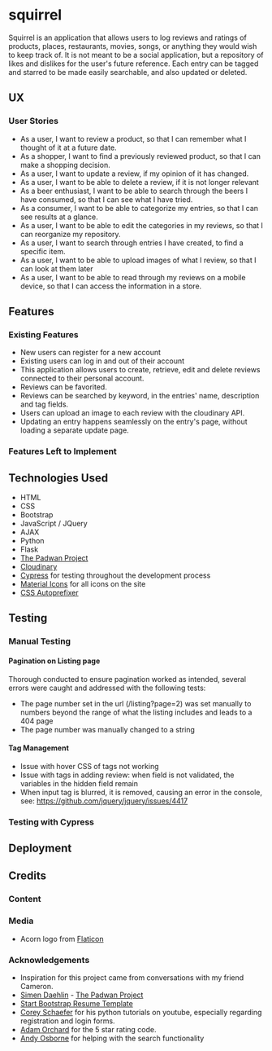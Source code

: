 # squirrel

Squirrel is an application that allows users to log reviews and ratings of products, places, restaurants, movies, songs, or anything they would wish to keep track of.
It is not meant to be a social application, but a repository of likes and dislikes for the user's future reference. Each entry can be tagged and starred to be made easily searchable, and also updated or deleted.

## UX

### User Stories

-   As a user, I want to review a product, so that I can remember what I thought of it at a future date.
-   As a shopper, I want to find a previously reviewed product, so that I can make a shopping decision.
-   As a user, I want to update a review, if my opinion of it has changed.
-   As a user, I want to be able to delete a review, if it is not longer relevant
-   As a beer enthusiast, I want to be able to search through the beers I have consumed, so that I can see what I have tried.
-   As a consumer, I want to be able to categorize my entries, so that I can see results at a glance.
-   As a user, I want to be able to edit the categories in my reviews, so that I can reorganize my repository.
-   As a user, I want to search through entries I have created, to find a specific item.
-   As a user, I want to be able to upload images of what I review, so that I can look at them later
-   As a user, I want to be able to read through my reviews on a mobile device, so that I can access the information in a store.

## Features

### Existing Features

-   New users can register for a new account
-   Existing users can log in and out of their account
-   This application allows users to create, retrieve, edit and delete reviews connected to their personal account.
-   Reviews can be favorited.
-   Reviews can be searched by keyword, in the entries' name, description and tag fields.
-   Users can upload an image to each review with the cloudinary API.
-   Updating an entry happens seamlessly on the entry's page, without loading a separate update page.

### Features Left to Implement

## Technologies Used

-   HTML
-   CSS
-   Bootstrap
-   JavaScript / JQuery
-   AJAX
-   Python
-   Flask
-   [The Padwan Project](https://github.com/Eventyret/Padawan)
-   [Cloudinary](https://cloudinary.com/)
-   [Cypress](https://www.cypress.io/) for testing throughout the development process
-   [Material Icons](https://material.io/) for all icons on the site
-   [CSS Autoprefixer](https://autoprefixer.github.io/)

## Testing

### Manual Testing

#### Pagination on Listing page

Thorough conducted to ensure pagination worked as intended, several errors were caught and addressed with the following tests:

-   The page number set in the url (/listing?page=2) was set manually to numbers beyond the range of what the listing includes and leads to a 404 page
-   The page number was manually changed to a string

#### Tag Management

-   Issue with hover CSS of tags not working
-   Issue with tags in adding review: when field is not validated, the variables in the hidden field remain
-   When input tag is blurred, it is removed, causing an error in the console, see: https://github.com/jquery/jquery/issues/4417

### Testing with Cypress

## Deployment

## Credits

### Content

### Media

-   Acorn logo from [Flaticon](https://www.flaticon.com/authors/freepik)

### Acknowledgements

-   Inspiration for this project came from conversations with my friend Cameron.
-   [Simen Daehlin](https://github.com/Eventyret) - [The Padwan Project](https://github.com/Eventyret/Padawan)
-   [Start Bootstrap Resume Template](https://github.com/StartBootstrap/startbootstrap-resume)
-   [Corey Schaefer](https://www.youtube.com/channel/UCCezIgC97PvUuR4_gbFUs5g) for his python tutorials on youtube, especially regarding registration and login forms.
-   [Adam Orchard](https://codepen.io/orchard/pen/Jnwvb) for the 5 star rating code.
-   [Andy Osborne](https://github.com/Andy-Osborne) for helping with the search functionality
